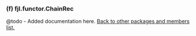 ### (f) fjl.functor.ChainRec
@todo - Added documentation here.
[Back to other packages and members list.](#other-packages-and-members)
